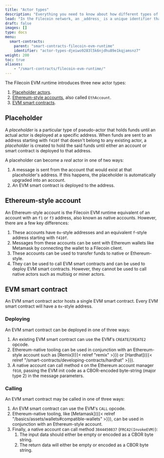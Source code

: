 ```yaml
---
title: "Actor types"
description: "Everything you need to know about how different types of Filecoin actors and when they will be used."
lead: "In the Filecoin network, an _address_ is a unique identifier that refers to an actor in the Filecoin state. All actors in Filecoin have a corresponding address which varies from the different usages."
draft: false
images: []
type: docs
menu:
  smart-contracts:
    parent: "smart-contracts-filecoin-evm-runtime"
    identifier: "actor-types-djeiwo9283l5k6njdhu89e1kqjamsnz7"
weight: 200
toc: true
aliases:
    - "/smart-contracts/filecoin-evm-runtime/"
---
```


The Filecoin EVM runtime introduces three new actor types:

1. [Placeholder actors](#placeholder).
2. [Ethereum-style accounts](#ethereum-style-account), also called `EthAccount`.
3. [EVM smart contracts](#evm-smart-contract).

## Placeholder

A _placeholder_ is a particular type of pseudo-actor that holds funds until an actual actor is deployed at a specific address. When funds are sent to an address starting with `f410f` that doesn't belong to any existing actor, a _placeholder_ is created to hold the said funds until either an account or smart contract is deployed to that address.

A placeholder can become a _real_ actor in one of two ways:

1. A message is sent from the account that would exist at that placeholder's address. If this happens, the placeholder is automatically upgraded into an account.
2. An EVM smart contract is deployed to the address.

## Ethereum-style account

An Ethereum-style account is the Filecoin EVM runtime equivalent of an account with an `f1` or `f3` address, also known as native accounts. However, there are a few key differences:

1. These accounts have `0x`-style addresses and an equivalent `f`-style address starting with `f410f`.
2. Messages from these accounts can be sent with Ethereum wallets like Metamask by connecting the wallet to a Filecoin client.
3. These accounts can be used to transfer funds to native or Ethereum-style.
4. They can be used to call EVM smart contracts and can be used to deploy EVM smart contracts. However, they cannot be used to call native actors such as multisig or miner actors.

## EVM smart contract

An EVM smart contract actor hosts a single EVM smart contract. Every EVM smart contract will have a `0x`-style address.

### Deploying

An EVM smart contract can be deployed in one of three ways:

1. An existing EVM smart contract can use the EVM's `CREATE`/`CREATE2` opcode.
1. Ethereum-native tooling can be used in conjunction with an Ethereum-style account such as [Remix]({{< relref "remix" >}}) or [Hardhat]({{< relref "/smart-contracts/developing-contracts/hardhat" >}}).
1. A native account can call method `4` on the Ethereum account manager `f010`, passing the EVM init code as a CBOR-encoded byte-string (major type 2) in the message parameters.

### Calling

An EVM smart contract may be called in one of three ways:

1. An EVM smart contract can use the EVM's `CALL` opcode.
1. Ethereum-native tooling, like [Metamask]({{< relref "/basics/assets/wallets#compatible-wallets" >}}), can be used in conjunction with an Ethereum-style account.
1. Finally, a native account can call method `3844450837` (`FRC42(InvokeEVM)`):
    1. The input data should either be empty or encoded as a CBOR byte string.
    1. The return data will either be empty or encoded as a CBOR byte string.
<!--REVIEWED!-->
